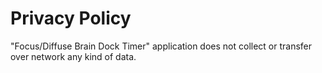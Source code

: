 # Privacy Policy

"Focus/Diffuse Brain Dock Timer" application does not collect or transfer over network any kind of data.
